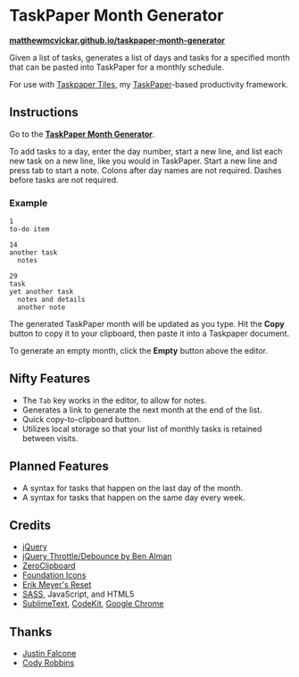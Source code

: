 # TaskPaper Month Generator

**[matthewmcvickar.github.io/taskpaper-month-generator](http://matthewmcvickar.github.io/taskpaper-month-generator)**

Given a list of tasks, generates a list of days and tasks for a specified month that can be pasted into TaskPaper for a monthly schedule.

For use with [Taskpaper Tiles](https://github.com/matthewmcvickar/taskpapertiles), my [TaskPaper](http://www.hogbaysoftware.com/products/taskpaper)-based productivity framework.


## Instructions

Go to the **[TaskPaper Month Generator](http://matthewmcvickar.github.io/taskpaper-month-generator)**.

To add tasks to a day, enter the day number, start a new line, and list each new task on a new line, like you would in TaskPaper. Start a new line and press tab to start a note. Colons after day names are not required. Dashes before tasks are not required.

### Example

```
1
to-do item

14
another task
  notes

29
task
yet another task
  notes and details
  another note
```

The generated TaskPaper month will be updated as you type. Hit the **Copy** button to copy it to your clipboard, then paste it into a Taskpaper document.

To generate an empty month, click the **Empty** button above the editor.


## Nifty Features

- The `Tab` key works in the editor, to allow for notes.
- Generates a link to generate the next month at the end of the list.
- Quick copy-to-clipboard button.
- Utilizes local storage so that your list of monthly tasks is retained between visits.


## Planned Features

- A syntax for tasks that happen on the last day of the month.
- A syntax for tasks that happen on the same day every week.


## Credits

- [jQuery](http://jquery.com/)
- [jQuery Throttle/Debounce by Ben Alman](http://benalman.com/projects/jquery-throttle-debounce-plugin/)
- [ZeroClipboard](http://zeroclipboard.org/)
- [Foundation Icons](http://zurb.com/playground/foundation-icon-fonts-3)
- [Erik Meyer's Reset](http://meyerweb.com/eric/tools/css/reset/)
- [SASS](http://sass-lang.com/), JavaScript, and HTML5
- [SublimeText](http://www.sublimetext.com/), [CodeKit](https://incident57.com/codekit/), [Google Chrome](https://www.google.com/chrome)


## Thanks

- [Justin Falcone](http://justinfalcone.com)
- [Cody Robbins](http://twitter.com/codyrobbins)
